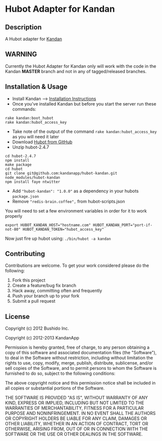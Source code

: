 # Hubot Adapter for Kandan

## Description 
A Hubot adapter for [Kandan](http://kandanapp.com)

## WARNING
Currently the Hubot Adapter for Kandan only will work with the code in the Kandan __MASTER__ branch and not in any
of tagged/released branches.

## Installation & Usage

* Install Kandan --> [Installation Instructions](https://github.com/kandanapp/kandan/blob/master/DEPLOY.md)
* Once you've installed Kandan but before you start the server run these commands:

```
rake kandan:boot_hubot
rake kandan:hubot_access_key
```
* Take note of the output of the command `rake kandan:hubot_access_key` as you will need it later
* Download [Hubot from GitHub](https://github.com/github/hubot/archive/v2.4.7.zip)
* Unzip hubot-2.4.7

```
cd hubot-2.4.7
npm install
make package
cd hubot
git clone git@github.com:kandanapp/hubot-kandan.git node_modules/hubot-kandan
npm install faye ntwitter
```	

* Add `"hubot-kandan": "1.0.0"` as a dependency in your hubots `package.json`
* Remove `"redis-brain.coffee",` from hubot-scripts.json 

You will need to set a few environment variables in order for it to work properly

`export HUBOT_KANDAN_HOST="hostname.com" HUBOT_KANDAN_PORT="port-if-not-80" HUBOT_KANDAN_TOKEN="hubot_access_key"`

Now just fire up hubot using: `./bin/hubot -a kandan`

## Contributing
Contributions are welcome. To get your work considered please do the following:

1. Fork this project
2. Create a feature/bug fix branch
3. Hack away, committing often and frequently
4. Push your branch up to your fork
5. Submit a pull request

## License
Copyright (c) 2012 Bushido Inc.

Copyright (c) 2012-2013 KandanApp

Permission is hereby granted, free of charge, to any person obtaining a copy of this software and associated documentation files (the "Software"), to deal in the Software without restriction, including without limitation the rights to use, copy, modify, merge, publish, distribute, sublicense, and/or sell copies of the Software, and to permit persons to whom the Software is furnished to do so, subject to the following conditions:

The above copyright notice and this permission notice shall be included in all copies or substantial portions of the Software.

THE SOFTWARE IS PROVIDED "AS IS", WITHOUT WARRANTY OF ANY KIND, EXPRESS OR IMPLIED, INCLUDING BUT NOT LIMITED TO THE WARRANTIES OF MERCHANTABILITY, FITNESS FOR A PARTICULAR PURPOSE AND NONINFRINGEMENT. IN NO EVENT SHALL THE AUTHORS OR COPYRIGHT HOLDERS BE LIABLE FOR ANY CLAIM, DAMAGES OR OTHER LIABILITY, WHETHER IN AN ACTION OF CONTRACT, TORT OR OTHERWISE, ARISING FROM, OUT OF OR IN CONNECTION WITH THE SOFTWARE OR THE USE OR OTHER DEALINGS IN THE SOFTWARE.
